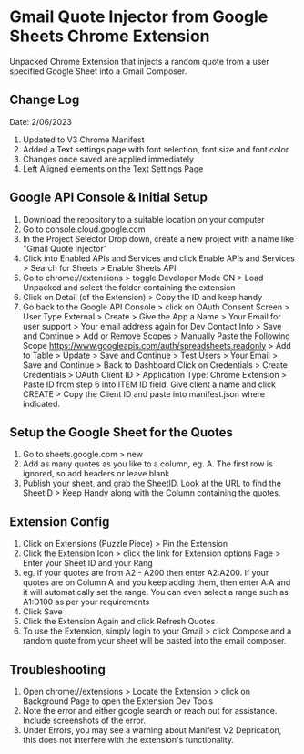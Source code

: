 # Gmail Quote Injector from Google Sheets Chrome Extension
Unpacked Chrome Extension that injects a random quote from a user specified Google Sheet into a Gmail Composer.

## Change Log
Date: 2/06/2023
1. Updated to V3 Chrome Manifest
2. Added a Text settings page with font selection, font size and font color
3. Changes once saved are applied immediately
4. Left Aligned elements on the Text Settings Page

## Google API Console & Initial Setup
1. Download the repository to a suitable location on your computer
2. Go to console.cloud.google.com
3. In the Project Selector Drop down, create a new project with a name like "Gmail Quote Injector"
4. Click into Enabled APIs and Services and click Enable APIs and Services > Search for Sheets > Enable Sheets API
5. Go to chrome://extensions > toggle Developer Mode ON > Load Unpacked and select the folder containing the extension
6. Click on Detail (of the Extension) > Copy the ID and keep handy
7. Go back to the Google API Console > click on OAuth Consent Screen > User Type External > Create > 
Give the App a Name > Your Email for user support > Your email address again for Dev Contact Info > Save and Continue > Add or Remove Scopes > Manually Paste the Following Scope https://www.googleapis.com/auth/spreadsheets.readonly > Add to Table > Update > Save and Continue > Test Users > Your Email > Save and Continue > Back to Dashboard
Click on Credentials > Create Credentials > OAuth Client ID > Application Type: Chrome Extension > Paste ID from step 6  into ITEM ID field. Give client a name and click CREATE > Copy the Client ID and paste into manifest.json where indicated.

## Setup the Google Sheet for the Quotes
1. Go to sheets.google.com > new
2. Add as many quotes as you like to a column, eg. A. The first row is ignored, so add headers or leave blank
3. Publish your sheet, and grab the SheetID. Look at the URL to find the SheetID > Keep Handy along with the Column containing the quotes.

## Extension Config
1. Click on Extensions (Puzzle Piece) > Pin the Extension
2. Click the Extension Icon > click the link for Extension options Page > Enter your Sheet ID and your Rang
3. eg. if your quotes are from A2 - A200 then enter A2:A200. If your quotes are on Column A and you keep adding them, then enter A:A and it will automatically set the range. You can even select a range such as A1:D100 as per your requirements
4. Click Save
5. Click the Extension Again and click Refresh Quotes
6. To use the Extension, simply login to your Gmail > click Compose and a random quote from your sheet will be pasted into the email composer.

## Troubleshooting
1. Open chrome://extensions > Locate the Extension > click on Background Page to open the Extension Dev Tools
2. Note the error and either google search or reach out for assistance. Include screenshots of the error.
3. Under Errors, you may see a warning about Manifest V2 Deprication, this does not interfere with the extension's functionality.
